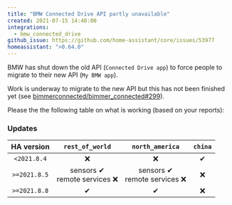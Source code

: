 ```yaml
---
title: "BMW Connected Drive API partly unavailable"
created: 2021-07-15 14:40:00
integrations:
  - bmw_connected_drive
github_issue: https://github.com/home-assistant/core/issues/53977
homeassistant: ">0.64.0"
---
```


BMW has shut down the old API (`Connected Drive app`) to force people to migrate to their new API (`My BMW app`).

Work is underway to migrate to the new API but this has not been finished yet 
(see [bimmerconnected/bimmer_connected#299](https://github.com/bimmerconnected/bimmer_connected/discussions/299)).

Please the the following table on what is working (based on your reports):

### Updates
| HA version | `rest_of_world` | `north_america` | `china` |
| :-: | :-: | :-: | :-: |
| `<2021.8.4` | ❌ | ❌ | ✔ |
| `>=2021.8.5` | sensors ✔ <br /> remote services ❌ | sensors ✔ <br /> remote services ❌ | ❌ |
| `>=2021.8.8` | ✔ | ✔ | ❌ |
